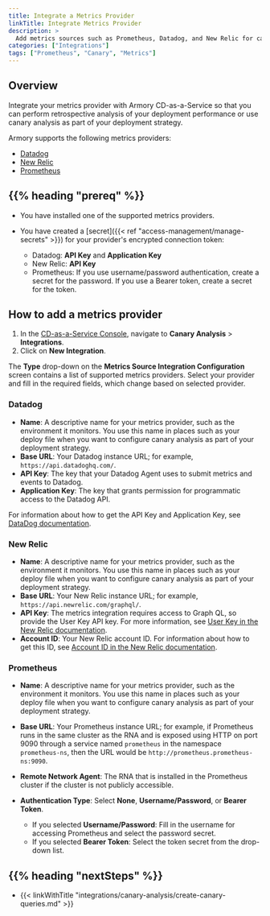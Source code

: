 ```yaml
---
title: Integrate a Metrics Provider
linkTitle: Integrate Metrics Provider
description: >
  Add metrics sources such as Prometheus, Datadog, and New Relic for canary analysis in Armory Continuous Deployment-as-a-Service.
categories: ["Integrations"]
tags: ["Prometheus", "Canary", "Metrics"]
---
```


## Overview

Integrate your metrics provider with Armory CD-as-a-Service so that you can perform retrospective analysis of your deployment performance or use canary analysis as part of your deployment strategy.

Armory supports the following metrics providers:

- [Datadog](#datadog)
- [New Relic](#new-relic)
- [Prometheus](#prometheus)

## {{% heading "prereq" %}}

- You have installed one of the supported metrics providers.
- You have created a [secret]({{< ref "access-management/manage-secrets" >}}) for your provider's encrypted connection token:

   - Datadog: **API Key** and **Application Key**
   - New Relic: **API Key**
   - Prometheus: If you use username/password authentication, create a secret for the password. If you use a Bearer token, create a secret for the token.


## How to add a metrics provider

1. In the [CD-as-a-Service Console](https://console.cloud.armory.io/), navigate to **Canary Analysis** > **Integrations**.
1. Click on **New Integration**.

The **Type** drop-down on the **Metrics Source Integration Configuration** screen contains a list of supported metrics providers. Select your provider and fill in the required fields, which change based on selected provider.

### Datadog

- **Name**: A descriptive name for your metrics provider, such as the environment it monitors. You use this name in places such as your deploy file when you want to configure canary analysis as part of your deployment strategy.
- **Base URL**: Your Datadog instance URL; for example, `https://api.datadoghq.com/`.
- **API Key**: The key that your Datadog Agent uses to submit metrics and events to Datadog.
- **Application Key**: The key that grants permission for programmatic access to the Datadog API.   

For information about how to get the API Key and Application Key, see [DataDog documentation](https://docs.datadoghq.com/account_management/api-app-keys/).

### New Relic

- **Name**: A descriptive name for your metrics provider, such as the environment it monitors. You use this name in places such as your deploy file when you want to configure canary analysis as part of your deployment strategy.
- **Base URL**: Your New Relic instance URL; for example, `https://api.newrelic.com/graphql/`.
- **API Key**: The metrics integration requires access to Graph QL, so provide the User Key API key. For more information, see [User Key in the New Relic documentation](https://docs.newrelic.com/docs/apis/accounts-api/new-relic-user-key-api-key/).
- **Account ID**: Your New Relic account ID. For information about how to get this ID, see [Account ID in the New Relic documentation](https://docs.newrelic.com/docs/apis/accounts-api/new-relic-account-id/).

### Prometheus

- **Name**: A descriptive name for your metrics provider, such as the environment it monitors. You use this name in places such as your deploy file when you want to configure canary analysis as part of your deployment strategy.
- **Base URL**: Your Prometheus instance URL; for example, if Prometheus runs in the same cluster as the RNA and is exposed using HTTP on port 9090 through a service named `prometheus` in the namespace `prometheus-ns`, then the URL would be `http://prometheus.prometheus-ns:9090`.
- **Remote Network Agent**: The RNA that is installed in the Prometheus cluster if the cluster is not publicly accessible.
- **Authentication Type**: Select **None**, **Username/Password**, or **Bearer Token**.

   - If you selected **Username/Password**: Fill in the username for accessing Prometheus and select the password secret.
   - If you selected **Bearer Token**: Select the token secret from the drop-down list.

## {{% heading "nextSteps" %}}

* {{< linkWithTitle "integrations/canary-analysis/create-canary-queries.md" >}}
